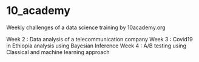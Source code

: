 # 10_academy

Weekly challenges of a data science training by 10academy.org

Week 2 : Data analysis of a telecommunication company
Week 3 : Covid19 in Ethiopia analysis using Bayesian Inference 
Week 4 : A/B testing using Classical and machine learning approach
